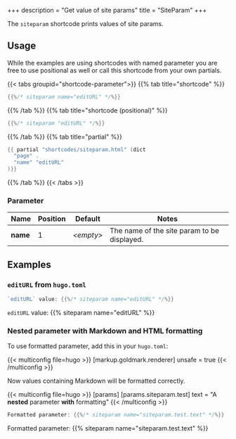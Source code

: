 +++
description = "Get value of site params"
title = "SiteParam"
+++

The `siteparam` shortcode prints values of site params.

## Usage

While the examples are using shortcodes with named parameter you are free to use positional as well or call this shortcode from your own partials.

{{< tabs groupid="shortcode-parameter">}}
{{% tab title="shortcode" %}}

````go
{{%/* siteparam name="editURL" */%}}
````

{{% /tab %}}
{{% tab title="shortcode (positional)" %}}

````go
{{%/* siteparam "editURL" */%}}
````

{{% /tab %}}
{{% tab title="partial" %}}

````go
{{ partial "shortcodes/siteparam.html" (dict
  "page" .
  "name" "editURL"
)}}
````

{{% /tab %}}
{{< /tabs >}}

### Parameter

| Name                 | Position | Default          | Notes       |
|----------------------|----------|------------------|-------------|
| **name**             | 1        | _&lt;empty&gt;_  | The name of the site param to be displayed. |

## Examples

### `editURL` from `hugo.toml`

```go
`editURL` value: {{%/* siteparam name="editURL" */%}}
```

`editURL` value: {{% siteparam name="editURL" %}}

### Nested parameter with Markdown and HTML formatting

To use formatted parameter, add this in your `hugo.toml`:

{{< multiconfig file=hugo >}}
[markup.goldmark.renderer]
  unsafe = true
{{< /multiconfig >}}

Now values containing Markdown will be formatted correctly.

{{< multiconfig file=hugo >}}
[params]
  [params.siteparam.test]
    text = "A **nested** parameter <b>with</b> formatting"
{{< /multiconfig >}}

```go
Formatted parameter: {{%/* siteparam name="siteparam.test.text" */%}}
```

Formatted parameter: {{% siteparam name="siteparam.test.text" %}}
